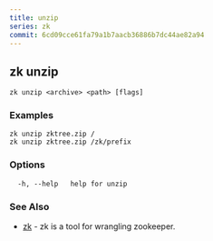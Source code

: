 ```yaml
---
title: unzip
series: zk
commit: 6cd09cce61fa79a1b7aacb36886b7dc44ae82a94
---
```

## zk unzip



```
zk unzip <archive> <path> [flags]
```

### Examples

```
zk unzip zktree.zip /
zk unzip zktree.zip /zk/prefix
```

### Options

```
  -h, --help   help for unzip
```

### See Also

* [zk](../)	 - zk is a tool for wrangling zookeeper.

